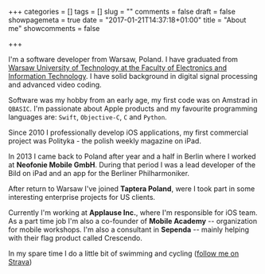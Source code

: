 +++
categories = []
tags = []
slug = ""
comments = false
draft = false
showpagemeta = true
date = "2017-01-21T14:37:18+01:00"
title = "About me"
showcomments = false

+++

I'm a software developer from Warsaw, Poland. I have graduated from [Warsaw University of Technology at the Faculty of Electronics and Information Technology](http://www.elka.pw.edu.pl/eng). I have solid background in digital signal processing and advanced video coding.

Software was my hobby from an early age, my first code was on Amstrad in `QBASIC`. I'm passionate about Apple products and my favourite programming languages are: `Swift`, `Objective-C`, `C` and `Python`.

Since 2010 I professionally develop iOS applications, my first commercial project was Polityka - the polish weekly magazine on iPad.

In 2013 I came back to Poland after year and a half in Berlin where I worked at **Neofonie Mobile GmbH**. During that period I was a lead developer of the Bild on iPad and an app for the Berliner Philharmoniker.

After return to Warsaw I've joined **Taptera Poland**, were I took part in some interesting enterprise projects for US clients.

Currently I'm working at **Applause Inc.**, where I'm responsible for  iOS team. As a part time job I'm also a co-founder of **Mobile Academy** -- organization for mobile workshops. I'm also a consultant in **Sependa** -- mainly helping with their flag product called Crescendo.

In my spare time I do a little bit of swimming and cycling ([follow me on Strava](https://www.strava.com/athletes/9515088)) 
